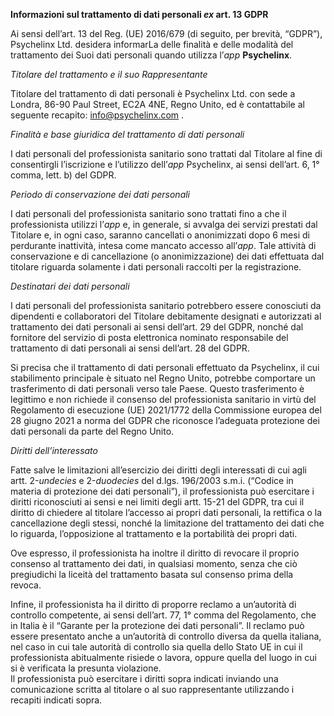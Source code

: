 **Informazioni sul trattamento di dati personali _ex_ art. 13 GDPR**

Ai sensi dell’art. 13 del Reg. (UE) 2016/679 (di seguito, per brevità, “GDPR”), Psychelinx Ltd. desidera informarLa delle finalità e delle modalità del trattamento dei Suoi dati personali quando utilizza l’_app_ **Psychelinx**.

_Titolare del trattamento e il suo Rappresentante_

Titolare del trattamento di dati personali è Psychelinx Ltd. con sede a Londra, 86-90 Paul Street, EC2A 4NE, Regno Unito, ed è contattabile al seguente recapito: [info@psychelinx.com](mailto:info@psychelinx.com) .

_Finalità e base giuridica del trattamento di dati personali_

I dati personali del professionista sanitario sono trattati dal Titolare al fine di consentirgli l’iscrizione e l’utilizzo dell’_app_ Psychelinx, ai sensi dell’art. 6, 1° comma, lett. b) del GDPR.

_Periodo di conservazione dei dati personali_

I dati personali del professionista sanitario sono trattati fino a che il professionista utilizzi l’_app_ e, in generale, si avvalga dei servizi prestati dal Titolare e, in ogni caso, saranno cancellati o anonimizzati dopo 6 mesi di perdurante inattività, intesa come mancato accesso all’_app_. Tale attività di conservazione e di cancellazione (o anonimizzazione) dei dati effettuata dal titolare riguarda solamente i dati personali raccolti per la registrazione.

_Destinatari dei dati personali_

I dati personali del professionista sanitario potrebbero essere conosciuti da dipendenti e collaboratori del Titolare debitamente designati e autorizzati al trattamento dei dati personali ai sensi dell’art. 29 del GDPR, nonché dal fornitore del servizio di posta elettronica nominato responsabile del trattamento di dati personali ai sensi dell’art. 28 del GDPR.

Si precisa che il trattamento di dati personali effettuato da Psychelinx, il cui stabilimento principale è situato nel Regno Unito, potrebbe comportare un trasferimento di dati personali verso tale Paese. Questo trasferimento è legittimo e non richiede il consenso del professionista sanitario in virtù del Regolamento di esecuzione (UE) 2021/1772 della Commissione europea del 28 giugno 2021 a norma del GDPR che riconosce l’adeguata protezione dei dati personali da parte del Regno Unito.

_Diritti dell’interessato_

Fatte salve le limitazioni all’esercizio dei diritti degli interessati di cui agli artt. 2-_undecies_ e 2-_duodecies_ del d.lgs. 196/2003 s.m.i. (“Codice in materia di protezione dei dati personali”), il professionista può esercitare i diritti riconosciuti ai sensi e nei limiti degli artt. 15-21 del GDPR, tra cui il diritto di chiedere al titolare l’accesso ai propri dati personali, la rettifica o la cancellazione degli stessi, nonché la limitazione del trattamento dei dati che lo riguarda, l’opposizione al trattamento e la portabilità dei propri dati.

Ove espresso, il professionista ha inoltre il diritto di revocare il proprio consenso al trattamento dei dati, in qualsiasi momento, senza che ciò pregiudichi la liceità del trattamento basata sul consenso prima della revoca.

Infine, il professionista ha il diritto di proporre reclamo a un’autorità di controllo competente, ai sensi dell’art. 77, 1° comma del Regolamento, che in Italia è il “Garante per la protezione dei dati personali”. Il reclamo può essere presentato anche a un’autorità di controllo diversa da quella italiana, nel caso in cui tale autorità di controllo sia quella dello Stato UE in cui il professionista abitualmente risiede o lavora, oppure quella del luogo in cui si è verificata la presunta violazione.  
Il professionista può esercitare i diritti sopra indicati inviando una comunicazione scritta al titolare o al suo rappresentante utilizzando i recapiti indicati sopra.
